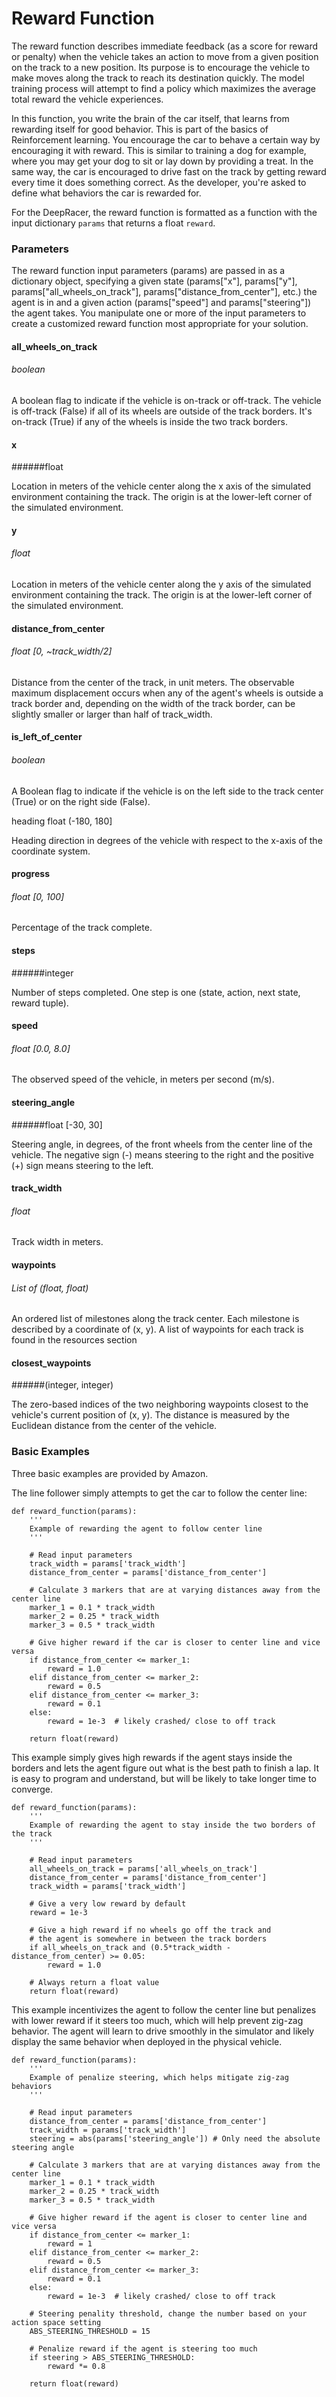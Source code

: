 # Reward Function

The reward function describes immediate feedback (as a score for reward or penalty) when the vehicle takes an action to move from a given position on the track to a new position. Its purpose is to encourage the vehicle to make moves along the track to reach its destination quickly. The model training process will attempt to find a policy which maximizes the average total reward the vehicle experiences.

In this function, you write the brain of the car itself, that learns from rewarding itself for good behavior. This is part of the basics of Reinforcement learning. You encourage the car to behave a certain way by encouraging it with reward. This is similar to training a dog for example, where you may get your dog to sit or lay down by providing a treat. In the same way, the car is encouraged to drive fast on the track by getting reward every time it does something correct. As the developer, you're asked to define what behaviors the car is rewarded for. 

For the DeepRacer, the reward function is formatted as a function with the input dictionary `params` that returns a float `reward`.


### Parameters

The reward function input parameters (params) are passed in as a dictionary object, specifying a given state (params["x"], params["y"], params["all_wheels_on_track"], params["distance_from_center"], etc.) the agent is in and a given action (params["speed"] and params["steering"]) the agent takes. You manipulate one or more of the input parameters to create a customized reward function most appropriate for your solution.


#### all_wheels_on_track
###### boolean

A boolean flag to indicate if the vehicle is on-track or off-track. The vehicle is off-track (False) if all of its wheels are outside of the track borders. It's on-track (True) if any of the wheels is inside the two track borders.

#### x
######float

Location in meters of the vehicle center along the x axis of the simulated environment containing the track. The origin is at the lower-left corner of the simulated environment.

#### y
###### float

Location in meters of the vehicle center along the y axis of the simulated environment containing the track. The origin is at the lower-left corner of the simulated environment.

#### distance_from_center
###### float [0, ~track_width/2]

Distance from the center of the track, in unit meters. The observable maximum displacement occurs when any of the agent's wheels is outside a track border and, depending on the width of the track border, can be slightly smaller or larger than half of track_width.

#### is_left_of_center
###### boolean

A Boolean flag to indicate if the vehicle is on the left side to the track center (True) or on the right side (False).

heading
float (-180, 180]

Heading direction in degrees of the vehicle with respect to the x-axis of the coordinate system.

#### progress
###### float [0, 100]

Percentage of the track complete.

#### steps
######integer

Number of steps completed. One step is one (state, action, next state, reward tuple).

#### speed
###### float [0.0, 8.0]

The observed speed of the vehicle, in meters per second (m/s).

#### steering_angle
######float [-30, 30]

Steering angle, in degrees, of the front wheels from the center line of the vehicle. The negative sign (-) means steering to the right and the positive (+) sign means steering to the left.

#### track_width
###### float

Track width in meters.

#### waypoints
###### List of (float, float)

An ordered list of milestones along the track center. Each milestone is described by a coordinate of (x, y). A list of waypoints for each track is found in the resources section

#### closest_waypoints
######(integer, integer)

The zero-based indices of the two neighboring waypoints closest to the vehicle's current position of (x, y). The distance is measured by the Euclidean distance from the center of the vehicle.

### Basic Examples

Three basic examples are provided by Amazon.

The line follower simply attempts to get the car to follow the center line:

```$python
def reward_function(params):
    '''
    Example of rewarding the agent to follow center line
    '''
    
    # Read input parameters
    track_width = params['track_width']
    distance_from_center = params['distance_from_center']
    
    # Calculate 3 markers that are at varying distances away from the center line
    marker_1 = 0.1 * track_width
    marker_2 = 0.25 * track_width
    marker_3 = 0.5 * track_width
    
    # Give higher reward if the car is closer to center line and vice versa
    if distance_from_center <= marker_1:
        reward = 1.0
    elif distance_from_center <= marker_2:
        reward = 0.5
    elif distance_from_center <= marker_3:
        reward = 0.1
    else:
        reward = 1e-3  # likely crashed/ close to off track
    
    return float(reward)
```

This example simply gives high rewards if the agent stays inside the borders and lets the agent figure out what is the best path to finish a lap. It is easy to program and understand, but will be likely to take longer time to converge.

```$xslt
def reward_function(params):
    '''
    Example of rewarding the agent to stay inside the two borders of the track
    '''
    
    # Read input parameters
    all_wheels_on_track = params['all_wheels_on_track']
    distance_from_center = params['distance_from_center']
    track_width = params['track_width']
    
    # Give a very low reward by default
    reward = 1e-3

    # Give a high reward if no wheels go off the track and
    # the agent is somewhere in between the track borders
    if all_wheels_on_track and (0.5*track_width - distance_from_center) >= 0.05:
        reward = 1.0

    # Always return a float value
    return float(reward)
```

This example incentivizes the agent to follow the center line but penalizes with lower reward if it steers too much, which will help prevent zig-zag behavior. The agent will learn to drive smoothly in the simulator and likely display the same behavior when deployed in the physical vehicle.
```$xslt
def reward_function(params):
    '''
    Example of penalize steering, which helps mitigate zig-zag behaviors
    '''
    
    # Read input parameters
    distance_from_center = params['distance_from_center']
    track_width = params['track_width']
    steering = abs(params['steering_angle']) # Only need the absolute steering angle

    # Calculate 3 markers that are at varying distances away from the center line
    marker_1 = 0.1 * track_width
    marker_2 = 0.25 * track_width
    marker_3 = 0.5 * track_width

    # Give higher reward if the agent is closer to center line and vice versa
    if distance_from_center <= marker_1:
        reward = 1
    elif distance_from_center <= marker_2:
        reward = 0.5
    elif distance_from_center <= marker_3:
        reward = 0.1
    else:
        reward = 1e-3  # likely crashed/ close to off track

    # Steering penality threshold, change the number based on your action space setting
    ABS_STEERING_THRESHOLD = 15

    # Penalize reward if the agent is steering too much
    if steering > ABS_STEERING_THRESHOLD:
        reward *= 0.8

    return float(reward)
```
